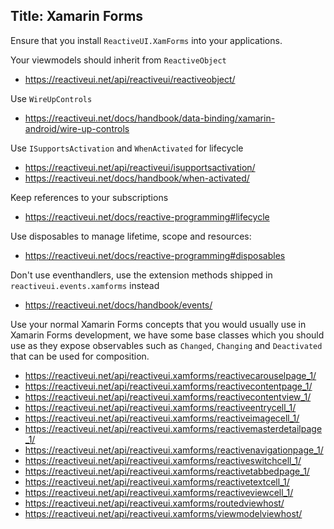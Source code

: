 Title: Xamarin Forms
---

Ensure that you install `ReactiveUI.XamForms` into your applications.

Your viewmodels should inherit from `ReactiveObject`

- https://reactiveui.net/api/reactiveui/reactiveobject/

Use `WireUpControls`

- https://reactiveui.net/docs/handbook/data-binding/xamarin-android/wire-up-controls

Use `ISupportsActivation` and `WhenActivated` for lifecycle

- https://reactiveui.net/api/reactiveui/isupportsactivation/
- https://reactiveui.net/docs/handbook/when-activated/

Keep references to your subscriptions

- https://reactiveui.net/docs/reactive-programming#lifecycle

Use disposables to manage lifetime, scope and resources:

- https://reactiveui.net/docs/reactive-programming#disposables

Don't use eventhandlers, use the extension methods shipped in `reactiveui.events.xamforms` instead

- https://reactiveui.net/docs/handbook/events/

Use your normal Xamarin Forms concepts that you would usually use in  Xamarin Forms development, we have some base classes which you should use as they expose observables such as `Changed`, `Changing` and `Deactivated` that can be used for composition.

- https://reactiveui.net/api/reactiveui.xamforms/reactivecarouselpage_1/
- https://reactiveui.net/api/reactiveui.xamforms/reactivecontentpage_1/
- https://reactiveui.net/api/reactiveui.xamforms/reactivecontentview_1/
- https://reactiveui.net/api/reactiveui.xamforms/reactiveentrycell_1/
- https://reactiveui.net/api/reactiveui.xamforms/reactiveimagecell_1/
- https://reactiveui.net/api/reactiveui.xamforms/reactivemasterdetailpage_1/
- https://reactiveui.net/api/reactiveui.xamforms/reactivenavigationpage_1/
- https://reactiveui.net/api/reactiveui.xamforms/reactiveswitchcell_1/
- https://reactiveui.net/api/reactiveui.xamforms/reactivetabbedpage_1/
- https://reactiveui.net/api/reactiveui.xamforms/reactivetextcell_1/
- https://reactiveui.net/api/reactiveui.xamforms/reactiveviewcell_1/
- https://reactiveui.net/api/reactiveui.xamforms/routedviewhost/
- https://reactiveui.net/api/reactiveui.xamforms/viewmodelviewhost/


